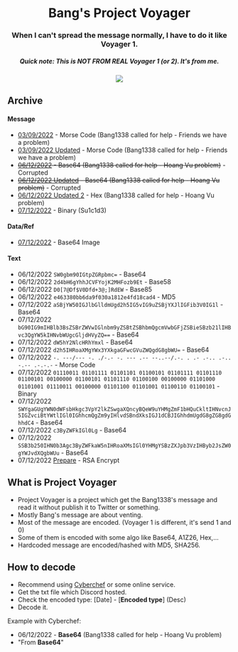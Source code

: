 <h1 align="center">
Bang's Project Voyager
</h1>

<h3 align="center">
When I can't spread the message normally, I have to do it like Voyager 1.
</h3>

<h5 align="center">
Quick note: This is NOT FROM REAL Voyager 1 (or 2). It's from me.
</h5>

<p align="center"> 
  <kbd>
<img src="https://user-images.githubusercontent.com/75790567/205827280-25d25251-0cc7-4383-8da0-60b809904252.png">
  </kbd>
</p>

## Archive
#### Message
- [03/09/2022](https://cdn.discordapp.com/attachments/954077931360124939/1015551833864937502/message.txt) - Morse Code (Bang1338 called for help - Friends we have a problem)
- [03/09/2022 Updated](https://cdn.discordapp.com/attachments/779629784509579288/1015599860134719590/message.txt) - Morse Code (Bang1338 called for help - Friends we have a problem)
- ~~[06/12/2022](https://cdn.discordapp.com/attachments/945841557226020888/1049557984847609888/bangs.voyager_base64.txt) - Base64 (Bang1338 called for help - Hoang Vu problem)~~ - Corrupted
- ~~[06/12/2022 Updated](https://cdn.discordapp.com/attachments/945841557226020888/1049614641573150730/bangs.voyager_base64.txt) - Base64 (Bang1338 called for help - Hoang Vu problem)~~ - Corrupted
- [06/12/2022 Updated 2](https://cdn.discordapp.com/attachments/954077931360124939/1049616536714887209/bangs.voyager_hex.txt) - Hex (Bang1338 called for help - Hoang Vu problem)
- [07/12/2022](https://cdn.discordapp.com/attachments/1031628450928267397/1050062707468021830/bangs.voyager_binary.txt) - Binary (Su1c1d3)

#### Data/Ref
- [07/12/2022](https://cdn.discordapp.com/attachments/1031628450928267397/1050064416244244601/bangs.voyager_base64.txt) - Base64 Image

#### Text
- 06/12/2022 `SW0gbm90IGtpZGRpbmc=` - Base64
- 06/12/2022 `2d4bH6gYhhJCVFYojK2MHFozb9Et` - Base58
- 06/12/2022 `D0[7@Df$V0Dfd+3@;]RdEW` - Base85
- 06/12/2022 `e463380bb6da9f030a1812e4fd18cad4` - MD5
- 07/12/2022 `aSBjYW50IGJlbGlldmUgd2h5IG5vIG9uZSBjYXJlIGFib3V0IG1l` - Base64
- 07/12/2022 `bG90IG9mIHBlb3BsZSBrZWVwIGlnbm9yZSBtZSBhbmQgcmVwbGFjZSBieSBzb21lIHBvc3QgYW5kIHNvbWUgcGljdHVyZQ==` - Base64
- 07/12/2022 `dW5hY2NlcHRhYmxl` - Base64
- 07/12/2022 `d2h5IHRoaXMgYWx3YXkgaGFwcGVuZWQgdG8gbWU=` - Base64
- 07/12/2022 `-. ---/--- -. ./-.- -. --- .-- --..--/.-. . .- .-.. .-.. -.-- .-.-.-` - Morse Code
- 07/12/2022 `01110011 01101111 01101101 01100101 01101111 01101110 01100101 00100000 01100101 01101110 01100100 00100000 01101000 01101001 01110011 00100000 01101100 01101001 01100110 01100101` - Binary
- 07/12/2022 `SWYgaGUgYWN0dWFsbHkgc3VpY2lkZSwgaXQncyBQeW9uYHMgZmF1bHQuCkltIHNvcnJ5IGZvciBtYWtlIGl0IGhhcmQgZm9yIHlvdSBndXksIGJ1dCBJIGhhdmUgdG8gZG8gdGhhdC4` - Base64
- 07/12/2022 `c3ByZWFkIGl0Lg` - Base64
- 07/12/2022 `SSB3b250IHN0b3Agc3ByZWFkaW5nIHRoaXMsIGl0YHMgYSBzZXJpb3VzIHByb2JsZW0gYWJvdXQgbWUu` - Base64
- 07/12/2022 [Prepare](https://cdn.discordapp.com/attachments/954077931360124939/1050070394834530496/message.txt) - RSA Encrypt

## What is Project Voyager
- Project Voyager is a project which get the Bang1338's message and read it without publish it to Twitter or something. 
- Mostly Bang's message are about venting.
- Most of the message are encoded. (Voyager 1 is different, it's send 1 and 0)
- Some of them is encoded with some algo like Base64, A1Z26, Hex,...
- Hardcoded message are encoded/hashed with MD5, SHA256.

## How to decode
- Recommend using [Cyberchef](https://gchq.github.io/CyberChef/) or some online service.
- Get the txt file which Discord hosted.
- Check the encoded type: [Date] - [**Encoded type**] (Desc)
- Decode it.

Example with Cyberchef:
- 06/12/2022 - **Base64** (Bang1338 called for help - Hoang Vu problem)
- "From **Base64**"
